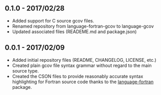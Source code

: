 ## 0.1.0 - 2017/02/28
* Added support for C source gcov files.
* Renamed repository from language-fortran-gcov to language-gcov
* Updated associated files (READEME.md and package.json)

## 0.0.1 - 2017/02/09
* Added initial repository files (README, CHANGELOG, LICENSE, etc.)
* Created plain gcov file syntax grammar without regard to the main source type.
* Created the CSON files to provide reasonably accurate syntax highlighting for Fortran source code thanks to the [language-fortran](https://github.com/dparkins/language-fortran) package.
